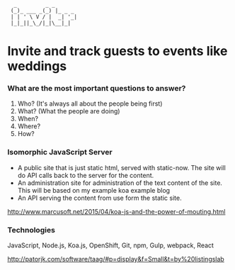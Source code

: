 ```
  _         _ _       
 (_)_ ___ _(_) |_ _ _ 
 | | ' \ V / |  _| '_|
 |_|_||_\_/|_|\__|_|  

```
# Invite and track guests to events like weddings

### What are the most important questions to answer?

1. Who? (It's always all about the people being first)
2. What? (What the people are doing)
3. When?
4. Where?
5. How?

### Isomorphic JavaScript Server

- A public site that is just static html, served with static-now. The site will do API calls back to the server for the content.
- An administration site for administration of the text content of the site. This will be based on my example koa example blog
- An API serving the content from use form the static site.

http://www.marcusoft.net/2015/04/koa-js-and-the-power-of-mouting.html

### Technologies

JavaScript, Node.js, Koa.js, OpenShift, Git, npm, Gulp, webpack, React

http://patorjk.com/software/taag/#p=display&f=Small&t=by%20listingslab
